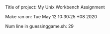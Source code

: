 Title of project: My Unix Workbench Assignment

Make ran on:  Tue May 12 10:30:25 +08 2020 

Num line in guessinggame.sh:  29
